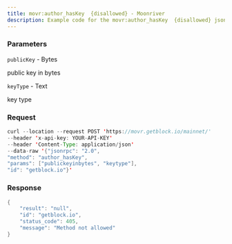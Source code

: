 ```yaml
---
title: movr:author_hasKey  {disallowed} - Moonriver
description: Example code for the movr:author_hasKey  {disallowed} json-rpc method. Сomplete guide on how to use movr:author_hasKey  {disallowed} json-rpc in GetBlock.io Web3 documentation.
---
```


### Parameters


`publicKey` - Bytes

public key in bytes

`keyType` - Text

key type

### Request

``` java
curl --location --request POST 'https://movr.getblock.io/mainnet/' 
--header 'x-api-key: YOUR-API-KEY' 
--header 'Content-Type: application/json' 
--data-raw '{"jsonrpc": "2.0",
"method": "author_hasKey",
"params": ["publickeyinbytes", "keytype"],
"id": "getblock.io"}'
```

###  Response

``` java
{
    "result": "null",
    "id": "getblock.io",
    "status_code": 405,
    "message": "Method not allowed"
}
```

